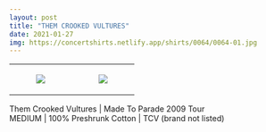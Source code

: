 ```yaml
---
layout: post
title: "THEM CROOKED VULTURES"
date: 2021-01-27
img: https://concertshirts.netlify.app/shirts/0064/0064-01.jpg
---
```




<table style="width:100%;"><tr><td style="vertical-align:top;">
      <figure class="tmblr-full" data-orig-height="2048" data-orig-width="1365" data-orig-src="https://concertshirts.netlify.app/shirts/0064/0064-01.jpg"><img src="https://64.media.tumblr.com/3eca546e509e150f21d1f9d04df0589e/310cf05587a05839-3d/s540x810/21cbf22bef90aa39086ab31544d4d250a4b71ad0.jpg" data-orig-height="2048" data-orig-width="1365" data-orig-src="https://concertshirts.netlify.app/shirts/0064/0064-01.jpg"/></figure></td>
    <td style="vertical-align:top;">
      <figure class="tmblr-full" data-orig-height="2048" data-orig-width="1365" data-orig-src="https://concertshirts.netlify.app/shirts/0064/0064-02.jpg"><img src="https://64.media.tumblr.com/e8f5b9ed5adf2c28dd4d8ea250445c4b/310cf05587a05839-ee/s540x810/52dc459a8c5c2f595ec2cc2cf10ec24ef461c3d2.jpg" data-orig-height="2048" data-orig-width="1365" data-orig-src="https://concertshirts.netlify.app/shirts/0064/0064-02.jpg"/></figure></td>
  </tr></table><p>
  Them Crooked Vultures | Made To Parade 2009 Tour<br/>MEDIUM | 100% Preshrunk Cotton | TCV (brand not listed)
</p>
